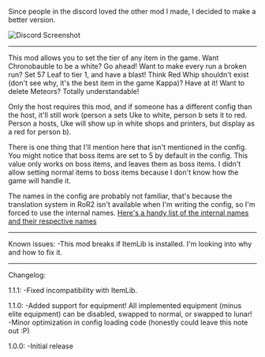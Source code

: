 Since people in the discord loved the other mod I made, I decided to make a better version.

![Discord Screenshot](https://i.imgur.com/RDzDmEp.png)

___
This mod allows you to set the tier of any item in the game. Want Chronobauble to be a white? Go ahead! Want to make every run a broken run? Set 57 Leaf to tier 1, and have a blast! Think Red Whip shouldn't exist (don't see why, it's the best item in the game Kappa)? Have at it! Want to delete Meteors? Totally understandable!

Only the host requires this mod, and if someone has a different config than the host, it'll still work (person a sets Uke to white, person b sets it to red. Person a hosts, Uke will show up in white shops and printers, but display as a red for person b).

There is one thing that I'll mention here that isn't mentioned in the config. You might notice that boss items are set to 5 by default in the config. This value only works on boss items, and leaves them as boss items. I didn't allow setting normal items to boss items because I don't know how the game will handle it.

The names in the config are probably not familiar, that's because the translation system in RoR2 isn't available when I'm writing the config, so I'm forced to use the internal names. [Here's a handy list of the internal names and their respective names](https://github.com/risk-of-thunder/R2Wiki/wiki/Item-&-Equipment-IDs-and-Names)


___
Known issues:
-This mod breaks if ItemLib is installed. I'm looking into why and how to fix it.

___
Changelog:

1.1.1:
-Fixed incompatibility with ItemLib.

1.1.0:
-Added support for equipment! All implemented equipment (minus elite equipment) can be disabled, swapped to normal, or swapped to lunar!
-Minor optimization in config loading code (honestly could leave this note out :P)

1.0.0:
-Initial release
